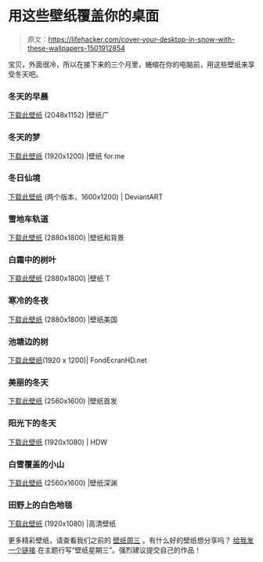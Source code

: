 # 用这些壁纸覆盖你的桌面

> 原文：<https://lifehacker.com/cover-your-desktop-in-snow-with-these-wallpapers-1501912854>

宝贝，外面很冷，所以在接下来的三个月里，蜷缩在你的电脑前，用这些壁纸来享受冬天吧。



### 冬天的早晨

[下载此壁纸](http://wallpaperswide.com/winter_morning_3-wallpapers.html) (2048x1152) |壁纸广

### 冬天的梦

[下载此壁纸](http://wallpapersfor.me/winter-dream/) (1920x1200) |壁纸 for.me

### 冬日仙境

[下载此壁纸](http://nuahs.deviantart.com/art/Winter-Wonderland-2-70660005) (两个版本，1600x1200) | DeviantART

### 雪地车轨道

[下载此壁纸](http://www.upwallpapers.net/winter-sun-nature/) (2880x1800) |壁纸和背景

### 白霜中的树叶

[下载此壁纸](http://www.wallpapert.com/wallpaper/leaves-in-hoarfrost.html) (2880x1800) |壁纸 T

### 寒冷的冬夜

[下载此壁纸](http://wallpapersus.com/a-cold-winter-night-forest-way/) (2880x1800) |壁纸美国

### 池塘边的树

[下载此壁纸](http://www.fondecranhd.net/arbre-par-un-etang-reflete-en-hiver/)(1920 x 1200)| FondEcranHD.net

### 美丽的冬天

[下载此壁纸](http://wallpapers-start.com/wallpaper/Beautiful-Winter-20/) (2560x1600) |壁纸首发

### 阳光下的冬天

[下载此壁纸](http://hdw.eweb4.com/out/1047842.html) (1920x1080) | HDW

### 白雪覆盖的小山

[下载此壁纸](http://wall.alphacoders.com/big.php?i=117040) (2560x1600) |壁纸深渊

### 田野上的白色地毯

[下载此壁纸](http://1hdwallpapers.com/white_carpet_over_fields_in_winter-wallpaper.html) (1920x1080) |高清壁纸

更多精彩壁纸，请查看我们之前的 [壁纸周三](http://lifehacker.com/#%21wallpaperwednesday) 。有什么好的壁纸想分享吗？ [给我发一个链接](mailto:adachis@lifehacker.com) 在主题行写“壁纸星期三”。强烈建议提交自己的作品！